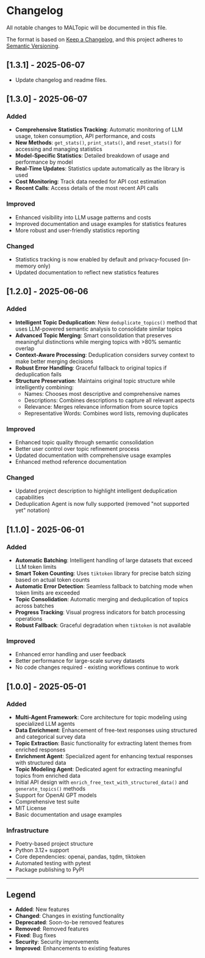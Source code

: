 # Changelog

All notable changes to MALTopic will be documented in this file.

The format is based on [Keep a Changelog](https://keepachangelog.com/en/1.0.0/),
and this project adheres to [Semantic Versioning](https://semver.org/spec/v2.0.0.html).

## [1.3.1] - 2025-06-07
- Update changelog and readme files.

## [1.3.0] - 2025-06-07

### Added
- **Comprehensive Statistics Tracking**: Automatic monitoring of LLM usage, token consumption, API performance, and costs
- **New Methods**: `get_stats()`, `print_stats()`, and `reset_stats()` for accessing and managing statistics
- **Model-Specific Statistics**: Detailed breakdown of usage and performance by model
- **Real-Time Updates**: Statistics update automatically as the library is used
- **Cost Monitoring**: Track data needed for API cost estimation
- **Recent Calls**: Access details of the most recent API calls

### Improved
- Enhanced visibility into LLM usage patterns and costs
- Improved documentation and usage examples for statistics features
- More robust and user-friendly statistics reporting

### Changed
- Statistics tracking is now enabled by default and privacy-focused (in-memory only)
- Updated documentation to reflect new statistics features

## [1.2.0] - 2025-06-06

### Added
- **Intelligent Topic Deduplication**: New `deduplicate_topics()` method that uses LLM-powered semantic analysis to consolidate similar topics
- **Advanced Topic Merging**: Smart consolidation that preserves meaningful distinctions while merging topics with >80% semantic overlap
- **Context-Aware Processing**: Deduplication considers survey context to make better merging decisions
- **Robust Error Handling**: Graceful fallback to original topics if deduplication fails
- **Structure Preservation**: Maintains original topic structure while intelligently combining:
  - Names: Chooses most descriptive and comprehensive names
  - Descriptions: Combines descriptions to capture all relevant aspects
  - Relevance: Merges relevance information from source topics
  - Representative Words: Combines word lists, removing duplicates

### Improved
- Enhanced topic quality through semantic consolidation
- Better user control over topic refinement process
- Updated documentation with comprehensive usage examples
- Enhanced method reference documentation

### Changed
- Updated project description to highlight intelligent deduplication capabilities
- Deduplication Agent is now fully supported (removed "not supported yet" notation)

## [1.1.0] - 2025-06-01

### Added
- **Automatic Batching**: Intelligent handling of large datasets that exceed LLM token limits
- **Smart Token Counting**: Uses `tiktoken` library for precise batch sizing based on actual token counts
- **Automatic Error Detection**: Seamless fallback to batching mode when token limits are exceeded
- **Topic Consolidation**: Automatic merging and deduplication of topics across batches
- **Progress Tracking**: Visual progress indicators for batch processing operations
- **Robust Fallback**: Graceful degradation when `tiktoken` is not available

### Improved
- Enhanced error handling and user feedback
- Better performance for large-scale survey datasets
- No code changes required - existing workflows continue to work

## [1.0.0] - 2025-05-01

### Added
- **Multi-Agent Framework**: Core architecture for topic modeling using specialized LLM agents
- **Data Enrichment**: Enhancement of free-text responses using structured and categorical survey data
- **Topic Extraction**: Basic functionality for extracting latent themes from enriched responses
- **Enrichment Agent**: Specialized agent for enhancing textual responses with structured data
- **Topic Modeling Agent**: Dedicated agent for extracting meaningful topics from enriched data
- Initial API design with `enrich_free_text_with_structured_data()` and `generate_topics()` methods
- Support for OpenAI GPT models
- Comprehensive test suite
- MIT License
- Basic documentation and usage examples

### Infrastructure
- Poetry-based project structure
- Python 3.12+ support
- Core dependencies: openai, pandas, tqdm, tiktoken
- Automated testing with pytest
- Package publishing to PyPI

---

## Legend

- **Added**: New features
- **Changed**: Changes in existing functionality  
- **Deprecated**: Soon-to-be removed features
- **Removed**: Removed features
- **Fixed**: Bug fixes
- **Security**: Security improvements
- **Improved**: Enhancements to existing features
